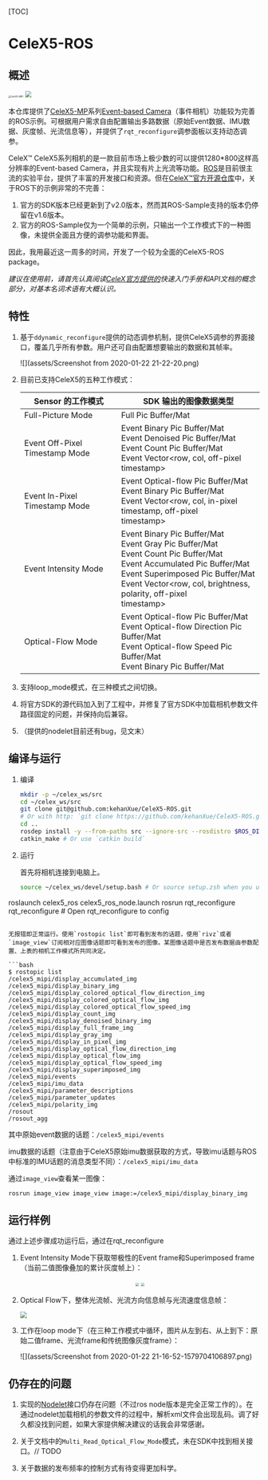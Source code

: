 [TOC]

# CeleX5-ROS

## 概述

<img src="assets/242069421.jpg" alt="CeleX5-MIPI" style="zoom:30%;" />

<img src="assets/Screenshot from 2020-01-22 21-16-52.png" style="zoom:80%;" />

本仓库提供了[CeleX5-MP](http://www.celepixel.com/#/Samples)系列[Event-based Camera](https://en.wikipedia.org/wiki/Event_camera)（事件相机）功能较为完善的ROS示例。可根据用户需求自由配置输出多路数据（原始Event数据、IMU数据、灰度帧、光流信息等），并提供了`rqt_reconfigure`调参面板以支持动态调参。

CeleX™ CeleX5系列相机的是一款目前市场上极少数的可以提供1280*800这样高分辨率的Event-based Camera，并且实现有片上光流等功能。[ROS](https://www.ros.org/)是目前很主流的实验平台，提供了丰富的开发接口和资源。但在[CeleX™官方开源仓库](https://github.com/CelePixel/CeleX5-MIPI)中，关于ROS下的示例非常的不完善：

1. 官方的SDK版本已经更新到了v2.0版本，然而其ROS-Sample支持的版本仍停留在v1.6版本。
2. 官方的ROS-Sample仅为一个简单的示例，只输出一个工作模式下的一种图像，未提供全面且方便的调参功能和界面。

因此，我用最近这一周多的时间，开发了一个较为全面的CeleX5-ROS package。

*建议在使用前，请首先认真阅读[CeleX官方提供的](https://github.com/CelePixel/CeleX5-MIPI/tree/master/Documentation)快速入门手册和API文档的概念部分，对基本名词术语有大概认识。*

## 特性

1. 基于`ddynamic_reconfigure`提供的动态调参机制，提供CeleX5调参的界面接口，覆盖几乎所有参数。用户还可自由配置想要输出的数据和其帧率。

   ![](assets/Screenshot from 2020-01-22 21-22-20.png)

2. 目前已支持CeleX5的五种工作模式：

   | Sensor 的工作模式              | SDK 输出的图像数据类型                                       |
   | ------------------------------ | ------------------------------------------------------------ |
   | Full-Picture Mode              | Full Pic Buffer/Mat                                          |
   | Event Off-Pixel Timestamp Mode | Event Binary Pic Buffer/Mat<br/>Event Denoised Pic Buffer/Mat<br/>Event Count Pic Buffer/Mat<br/>Event Vector<row, col, off-pixel timestamp> |
   | Event In-Pixel Timestamp Mode  | Event Optical-flow Pic Buffer/Mat<br/>Event Binary Pic Buffer/Mat<br/>Event Vector<row, col, in-pixel timestamp, off-pixel<br/>timestamp> |
   | Event Intensity Mode           | Event Binary Pic Buffer/Mat<br/>Event Gray Pic Buffer/Mat<br/>Event Count Pic Buffer/Mat<br/>Event Accumulated Pic Buffer/Mat<br/>Event Superimposed Pic Buffer/Mat<br/>Event Vector<row, col, brightness, polarity, off-pixel<br/>timestamp> |
   | Optical-Flow Mode              | Event Optical-flow Pic Buffer/Mat<br/>Event Optical-flow Direction Pic Buffer/Mat<br/>Event Optical-flow Speed Pic Buffer/Mat<br/>Event Binary Pic Buffer/Mat |

3. 支持loop_mode模式，在三种模式之间切换。

4. 将官方SDK的源代码加入到了工程中，并修复了官方SDK中加载相机参数文件路径固定的问题，并保持向后兼容。

5. （提供的nodelet目前还有bug，见文末）

## 编译与运行

1. 编译

   ```bash
   mkdir -p ~/celex_ws/src
   cd ~/celex_ws/src
   git clone git@github.com:kehanXue/CeleX5-ROS.git
   # Or with http: `git clone https://github.com/kehanXue/CeleX5-ROS.git`
   cd ..
   rosdep install -y --from-paths src --ignore-src --rosdistro $ROS_DISTRO
   catkin_make # Or use `catkin build`
   ```

2. 运行

   首先将相机连接到电脑上。
   
   ```bash
   source ~/celex_ws/devel/setup.bash # Or source setup.zsh when you use zsh
roslaunch celex5_ros celex5_ros_node.launch
   rosrun rqt_reconfigure rqt_reconfigure # Open rqt_reconfigure to config
   ```
   
   无报错即正常运行。使用`rostopic list`即可看到发布的话题，使用`rivz`或者`image_view`订阅相对应图像话题即可看到发布的图像。某图像话题中是否发布数据由参数配置、上表的相机工作模式所共同决定。
   
   ```bash
   $ rostopic list 
   /celex5_mipi/display_accumulated_img
   /celex5_mipi/display_binary_img
   /celex5_mipi/display_colored_optical_flow_direction_img
   /celex5_mipi/display_colored_optical_flow_img
   /celex5_mipi/display_colored_optical_flow_speed_img
   /celex5_mipi/display_count_img
   /celex5_mipi/display_denoised_binary_img
   /celex5_mipi/display_full_frame_img
   /celex5_mipi/display_gray_img
   /celex5_mipi/display_in_pixel_img
   /celex5_mipi/display_optical_flow_direction_img
   /celex5_mipi/display_optical_flow_img
   /celex5_mipi/display_optical_flow_speed_img
   /celex5_mipi/display_superimposed_img
   /celex5_mipi/events
   /celex5_mipi/imu_data
   /celex5_mipi/parameter_descriptions
   /celex5_mipi/parameter_updates
   /celex5_mipi/polarity_img
   /rosout
   /rosout_agg
   ```
   
   其中原始event数据的话题：`/celex5_mipi/events`
   
   imu数据的话题（注意由于CeleX5原始imu数据获取的方式，导致imu话题与ROS中标准的IMU话题的消息类型不同）：`/celex5_mipi/imu_data`
   
   通过`image_view`查看某一图像：
   
   ```bash
   rosrun image_view image_view image:=/celex5_mipi/display_binary_img
   ```

## 运行样例

通过上述步骤成功运行后，通过在rqt_reconfigure

1. Event Intensity Mode下获取带极性的Event frame和Superimposed frame（当前二值图像叠加的累计灰度帧上）：

   <div align="center">
       <img src="assets/Screenshot from 2020-01-22 21-26-20.png" style="zoom:44%;" />
       <img src="assets/Screenshot from 2020-01-22 21-27-36.png" style="zoom:44%;" />
   </div>

2. Optical Flow下，整体光流帧、光流方向信息帧与光流速度信息帧：

   <img src="assets/Screenshot from 2020-01-22 21-20-36.png" style="zoom:80%;" />

3. 工作在loop mode下（在三种工作模式中循环，图片从左到右、从上到下：原始二值frame、光流frame和传统图像灰度frame）：

   ![](assets/Screenshot from 2020-01-22 21-16-52-1579704106897.png)

## 仍存在的问题

1. 实现的[Nodelet](http://wiki.ros.org/nodelet)接口仍存在问题（不过ros node版本是完全正常工作的）。在通过nodelet加载相机的参数文件的过程中，解析xml文件会出现乱码。调了好久都没找到问题，如果大家提供解决建议的话我会非常感谢。
2. 关于文档中的`Multi_Read_Optical_Flow_Mode`模式，未在SDK中找到相关接口。// TODO

3. 关于数据的发布频率的控制方式有待变得更加科学。
